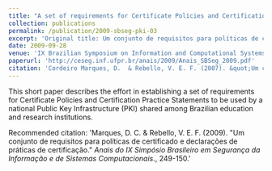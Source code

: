 ```yaml
---
title: "A set of requirements for Certificate Policies and Certification Practice Statements"
collection: publications
permalink: /publication/2009-sbseg-pki-03
excerpt: 'Original title: Um conjunto de requisitos para políticas de certificado e declarações de práticas de certificação. Available in Brazilian Portuguese.'
date: 2009-09-28
venue: 'IX Brazilian Symposium on Information and Computational Systems Security (SBSeg)'
paperurl: 'http://ceseg.inf.ufpr.br/anais/2009/Anais_SBSeg_2009.pdf'
citation: 'Cordeiro Marques, D.  & Rebello, V. E. F. (2007). &quot;Um conjunto de requisitos para políticas de certificado e declarações de práticas de certificação&quot; <i>Anais do IX Simpósio Brasileiro em Segurança da Informação e de Sistemas Computacionais.</i>, 249-150.'
---
```

This short paper describes the effort in establishing a set of requirements for Certificate Policies and Certification Practice Statements to be used by a national Public Key Infrastructure (PKI) shared among Brazilian education and research institutions.

Recommended citation: 'Marques, D. C. & Rebello, V. E. F. (2009). &quot;Um conjunto de requisitos para políticas de certificado e declarações de práticas de certificação.&quot; <i>Anais do IX Simpósio Brasileiro em Segurança da Informação e de Sistemas Computacionais.</i>, 249-150.'
